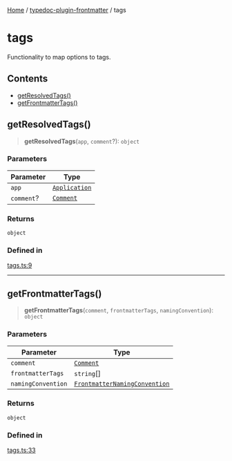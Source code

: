 [Home](../../README.md) / [typedoc-plugin-frontmatter](../README.md) / tags

# tags

Functionality to map options to tags.

## Contents

* [getResolvedTags()](#getresolvedtags)
* [getFrontmatterTags()](#getfrontmattertags)

## getResolvedTags()

> **getResolvedTags**(`app`, `comment`?): `object`

### Parameters

| Parameter  | Type                                                              |
| ---------- | ----------------------------------------------------------------- |
| `app`      | [`Application`](https://typedoc.org/api/classes/Application.html) |
| `comment`? | [`Comment`](https://typedoc.org/api/classes/Models.Comment.html)  |

### Returns

`object`

### Defined in

[tags.ts:9](https://github.com/typedoc2md/typedoc-plugin-markdown/blob/main/packages/typedoc-plugin-frontmatter/src/tags.ts#L9)

***

## getFrontmatterTags()

> **getFrontmatterTags**(`comment`, `frontmatterTags`, `namingConvention`): `object`

### Parameters

| Parameter          | Type                                                                                                    |
| ------------------ | ------------------------------------------------------------------------------------------------------- |
| `comment`          | [`Comment`](https://typedoc.org/api/classes/Models.Comment.html)                                        |
| `frontmatterTags`  | `string`\[]                                                                                             |
| `namingConvention` | [`FrontmatterNamingConvention`](../options/namespaces/maps/enumerations/FrontmatterNamingConvention.md) |

### Returns

`object`

### Defined in

[tags.ts:33](https://github.com/typedoc2md/typedoc-plugin-markdown/blob/main/packages/typedoc-plugin-frontmatter/src/tags.ts#L33)
